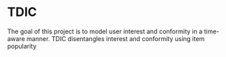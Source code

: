 # TDIC
The goal of this project is to model user interest and conformity in a time-aware manner. TDIC disentangles interest and conformity using item popularity

